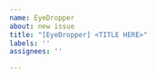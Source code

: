```yaml
---
name: EyeDropper
about: new issue
title: "[EyeDropper] <TITLE HERE>"
labels: ''
assignees: ''

---
```



